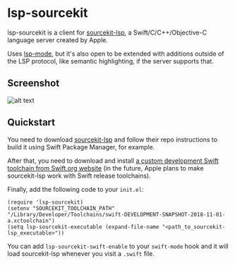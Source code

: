 # lsp-sourcekit

lsp-sourcekit is a client for [sourcekit-lsp](https://github.com/apple/sourcekit-lsp), a Swift/C/C++/Objective-C language server created by Apple.

Uses [lsp-mode](https://github.com/emacs-lsp/lsp-mode), but it's also open to be extended with additions outside of the LSP protocol, like semantic highlighting, if the server supports that.

## Screenshot

![alt text](https://github.com/emacs-lsp/lsp-sourcekit/raw/master/images/main_screenshot.png "Screenshot of sourcekit-lsp in Emacs")

## Quickstart

You need to download [sourcekit-lsp](https://github.com/apple/sourcekit-lsp) and follow their repo instructions to build it using Swift Package Manager, for example.

After that, you need to download and install [a custom development Swift toolchain from Swift.org website](https://swift.org/builds/development/xcode/swift-DEVELOPMENT-SNAPSHOT-2018-11-01-a/swift-DEVELOPMENT-SNAPSHOT-2018-11-01-a-osx.pkg) (in the future, Apple plans to make sourcekit-lsp work with Swift release toolchains).

Finally, add the following code to your `init.el`:

```elisp
(require 'lsp-sourcekit)
(setenv "SOURCEKIT_TOOLCHAIN_PATH" "/Library/Developer/Toolchains/swift-DEVELOPMENT-SNAPSHOT-2018-11-01-a.xctoolchain")
(setq lsp-sourcekit-executable (expand-file-name "<path_to_sourcekit-lsp_executable>"))
```

You can add `lsp-sourcekit-swift-enable` to your `swift-mode` hook and it will load sourcekit-lsp whenever you visit a `.swift` file.
